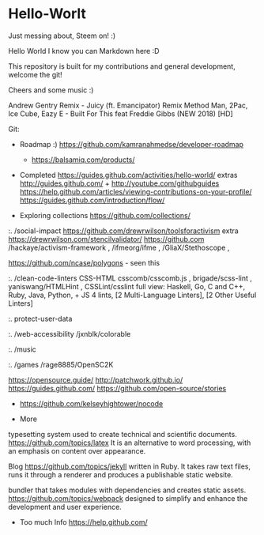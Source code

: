 # Hello-Worlt
Just messing about, Steem on! :)

Hello World I know you can Markdown here :D

This repository is built for my contributions and general development, welcome the git! 

Cheers and some music :) 

Andrew Gentry Remix - Juicy (ft. Emancipator) Remix
Method Man, 2Pac, Ice Cube, Eazy E - Built For This feat Freddie Gibbs (NEW 2018) [HD]

Git:

* Roadmap :)
  https://github.com/kamranahmedse/developer-roadmap
  + https://balsamiq.com/products/

* Completed https://guides.github.com/activities/hello-world/
extras  http://guides.github.com/ + http://youtube.com/githubguides
  https://help.github.com/articles/viewing-contributions-on-your-profile/
  https://guides.github.com/introduction/flow/
  
* Exploring collections https://github.com/collections/

:.
/social-impact
https://github.com/drewrwilson/toolsforactivism
extra https://drewrwilson.com/stencilvalidator/
https://github.com
/hackaye/activism-framework , /ifmeorg/ifme , /GliaX/Stethoscope , 

https://github.com/ncase/polygons - seen this

:.
/clean-code-linters
CSS-HTML csscomb/csscomb.js , brigade/scss-lint , yaniswang/HTMLHint , CSSLint/csslint 
full view: Haskell, Go, C and C++, Ruby, Java, Python, + JS 4 lints, [2 Multi-Language Linters], [2 Other Useful Linters] 

:.
protect-user-data


:. 
/web-accessibility
/jxnblk/colorable

:.
/music

:.
/games
/rage8885/OpenSC2K

https://opensource.guide/
http://patchwork.github.io/
https://guides.github.com/
https://github.com/open-source/stories

* https://github.com/kelseyhightower/nocode

* More 

typesetting system used to create technical and scientific documents.
https://github.com/topics/latex
 It is an alternative to word processing, with an emphasis on content over appearance.

Blog
https://github.com/topics/jekyll
written in Ruby. It takes raw text files, runs it through a renderer and produces a publishable static website.

bundler that takes modules with dependencies and creates static assets.
https://github.com/topics/webpack
designed to simplify and enhance the development and user experience.

* Too much Info https://help.github.com/


  
  
  
